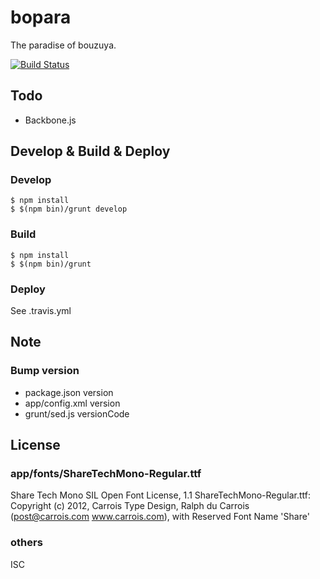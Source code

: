 bopara
==============================================================================

The paradise of bouzuya.

[![Build Status](https://travis-ci.org/bouzuya/bopara.png)](https://travis-ci.org/bouzuya/bopara)

Todo
------------------------------------------------------------------------------

- Backbone.js

Develop & Build & Deploy
------------------------------------------------------------------------------

### Develop

    $ npm install
    $ $(npm bin)/grunt develop

### Build

    $ npm install
    $ $(npm bin)/grunt

### Deploy

See .travis.yml

Note
------------------------------------------------------------------------------

### Bump version

- package.json version
- app/config.xml version
- grunt/sed.js versionCode

License
------------------------------------------------------------------------------

### app/fonts/ShareTechMono-Regular.ttf

Share Tech Mono SIL Open Font License, 1.1
ShareTechMono-Regular.ttf: Copyright (c) 2012, Carrois Type Design, Ralph du Carrois (post@carrois.com www.carrois.com), with Reserved Font Name 'Share'

### others

ISC


